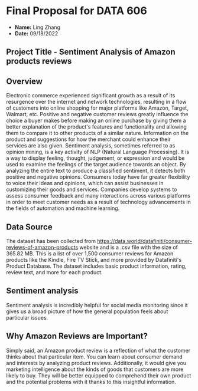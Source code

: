 # Final Proposal for DATA 606

- **Name:** Ling Zhang
- **Date:** 09/18/2022

## Project Title - Sentiment Analysis of Amazon products reviews

## Overview 
Electronic commerce experienced significant growth as a result of its resurgence over the internet and network technologies, resulting in a flow of customers into online shopping for major platforms like Amazon, Target, Walmart, etc. Positive and negative customer reviews greatly influence the choice a buyer makes before making an online purchase by giving them a better explanation of the product's features and functionality and allowing them to compare it to other products of a similar nature. Information on the product and suggestions for how the merchant could enhance their services are also given. Sentiment analysis, sometimes referred to as opinion mining, is a key activity of NLP (Natural Language Processing). It is a way to display feeling, thought, judgement, or expression and would be used to examine the feelings of the target audience towards an object. By analyzing the entire text to produce a classified sentiment, it detects both positive and negative opinions. Consumers today have far greater flexibility to voice their ideas and opinions, which can assist businesses in customizing their goods and services. Companies develop systems to assess consumer feedback and many interactions across various platforms in order to meet customer needs as a result of technology advancements in the fields of automation and machine learning.

## Data Source
The dataset has been collected from https://data.world/datafiniti/consumer-reviews-of-amazon-products website and is a .csv file with the size of 365.82 MB. This is a list of over 1,500 consumer reviews for Amazon products like the Kindle, Fire TV Stick, and more provided by Datafiniti's Product Database. The dataset includes basic product information, rating, review text, and more for each product.

## Sentiment analysis 

Sentiment analysis is incredibly helpful for social media monitoring since it gives us a broad picture of how the general population feels about particular issues.

## Why Amazon Reviews are Important?
Simply said, an Amazon product review is a reflection of what the customer thinks about that particular item. You can learn about consumer demand and interests by analyzing product reviews. Additionally, it would give you marketing intelligence about the kinds of goods that customers are more likely to buy. They will be better equipped to comprehend their own product and the potential problems with it thanks to this insightful information.
